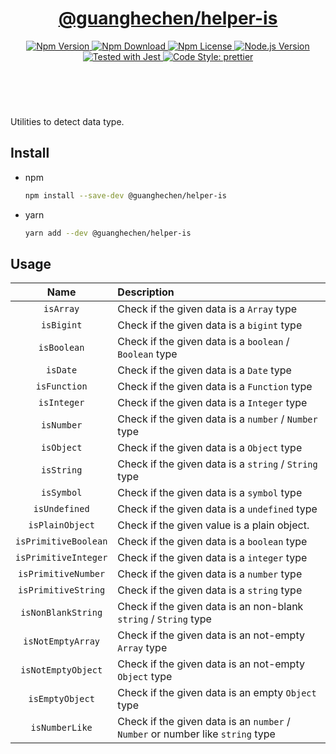 <header>
  <h1 align="center">
    <a href="https://github.com/guanghechen/node-scaffolds/tree/@guanghechen/helper-is@5.0.1/packages/helper-is#readme">@guanghechen/helper-is</a>
  </h1>
  <div align="center">
    <a href="https://www.npmjs.com/package/@guanghechen/helper-is">
      <img
        alt="Npm Version"
        src="https://img.shields.io/npm/v/@guanghechen/helper-is.svg"
      />
    </a>
    <a href="https://www.npmjs.com/package/@guanghechen/helper-is">
      <img
        alt="Npm Download"
        src="https://img.shields.io/npm/dm/@guanghechen/helper-is.svg"
      />
    </a>
    <a href="https://www.npmjs.com/package/@guanghechen/helper-is">
      <img
        alt="Npm License"
        src="https://img.shields.io/npm/l/@guanghechen/helper-is.svg"
      />
    </a>
    <a href="https://github.com/nodejs/node">
      <img
        alt="Node.js Version"
        src="https://img.shields.io/node/v/@guanghechen/helper-is"
      />
    </a>
    <a href="https://github.com/facebook/jest">
      <img
        alt="Tested with Jest"
        src="https://img.shields.io/badge/tested_with-jest-9c465e.svg"
      />
    </a>
    <a href="https://github.com/prettier/prettier">
      <img
        alt="Code Style: prettier"
        src="https://img.shields.io/badge/code_style-prettier-ff69b4.svg?style=flat-square"
      />
    </a>
  </div>
</header>
<br/>

Utilities to detect data type.


## Install

* npm

  ```bash
  npm install --save-dev @guanghechen/helper-is
  ```

* yarn

  ```bash
  yarn add --dev @guanghechen/helper-is
  ```

## Usage

Name                  | Description
:--------------------:|:----------------------------------------------------------------
`isArray`             | Check if the given data is a `Array` type
`isBigint`            | Check if the given data is a `bigint` type
`isBoolean`           | Check if the given data is a `boolean` / `Boolean` type
`isDate`              | Check if the given data is a `Date` type
`isFunction`          | Check if the given data is a `Function` type
`isInteger`           | Check if the given data is a `Integer` type
`isNumber`            | Check if the given data is a `number` / `Number` type
`isObject`            | Check if the given data is a `Object` type
`isString`            | Check if the given data is a `string` / `String` type
`isSymbol`            | Check if the given data is a `symbol` type
`isUndefined`         | Check if the given data is a `undefined` type
`isPlainObject`       | Check if the given value is a plain object.
`isPrimitiveBoolean`  | Check if the given data is a `boolean` type
`isPrimitiveInteger`  | Check if the given data is a `integer` type
`isPrimitiveNumber`   | Check if the given data is a `number` type
`isPrimitiveString`   | Check if the given data is a `string` type
`isNonBlankString`    | Check if the given data is an non-blank `string` / `String` type
`isNotEmptyArray`     | Check if the given data is an not-empty `Array` type
`isNotEmptyObject`    | Check if the given data is an not-empty `Object` type
`isEmptyObject`       | Check if the given data is an empty `Object` type
`isNumberLike`        | Check if the given data is an `number` / `Number` or number like `string` type


[homepage]: https://github.com/guanghechen/node-scaffolds/tree/@guanghechen/helper-is@5.0.1/packages/helper-is#readme
